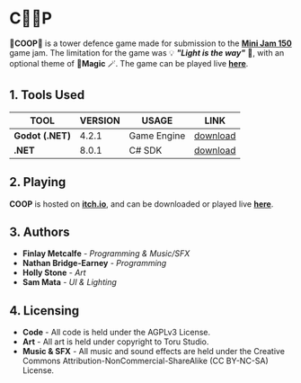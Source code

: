# C🥚🥚P

🐔**COOP**🐔 is a tower defence game made for submission to the [**Mini Jam 150**](<[text](https://itch.io/jam/mini-jam-150-magic)>) game jam. The limitation for the game was 💡 **_"Light is the way"_** 🔦, with an optional theme of 🔮**Magic** 🪄. The game can be played live [**here**](https://ofthemasses.itch.io/coop).

## 1. Tools Used

| **TOOL**         | **VERSION** | **USAGE**   | **LINK**                                                                                                           |
| ---------------- | ----------- | ----------- | ------------------------------------------------------------------------------------------------------------------ |
| **Godot (.NET)** | 4.2.1       | Game Engine | [download](https://github.com/godotengine/godot/releases/download/4.2.1-stable/Godot_v4.2.1-stable_mono_win64.zip) |
| **.NET**         | 8.0.1       | C# SDK      | [download](https://dotnet.microsoft.com/en-us/download/dotnet/thank-you/sdk-8.0.101-windows-x64-installer)         |

## 2. Playing

**COOP** is hosted on [**itch.io**](https://itch.io/), and can be downloaded or played live [**here**](https://ofthemasses.itch.io/coop).

## 3. Authors

-   **Finlay Metcalfe** - _Programming & Music/SFX_
-   **Nathan Bridge-Earney** - _Programming_
-   **Holly Stone** - _Art_
-   **Sam Mata** - _UI & Lighting_

## 4. Licensing

-  **Code** - All code is held under the AGPLv3 License.
-  **Art** - All art is held under copyright to Toru Studio.
-  **Music & SFX** - All music and sound effects are held under the Creative Commons Attribution-NonCommercial-ShareAlike (CC BY-NC-SA) License.
